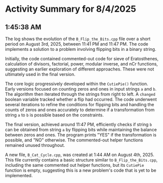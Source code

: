 # Activity Summary for 8/4/2025

## 1:45:38 AM
The log shows the evolution of the `B_Flip_the_Bits.cpp` file over a short period on August 3rd, 2025, between 11:41 PM and 11:47 PM.  The code implements a solution to a problem involving flipping bits in a binary string.

Initially, the code contained commented-out code for sieve of Eratosthenes, calculation of divisors, factorial, power, modular inverse, and nCr functions, suggesting an earlier exploration of different approaches. These were not ultimately used in the final version.

The core logic progressively developed within the `CutiePie()` function.  Early versions focused on counting zeros and ones in input strings `a` and `b`. The algorithm then iterated through the strings from right to left. A `changed` boolean variable tracked whether a flip had occurred. The code underwent several iterations to refine the conditions for flipping bits and handling the counts of zeros and ones accurately to determine if a transformation from string `a` to `b` is possible based on the constraints.

The final version, achieved around 11:47 PM, efficiently checks if string `b` can be obtained from string `a` by flipping bits while maintaining the balance between zeros and ones.  The program prints "YES" if the transformation is possible, and "NO" otherwise. The commented-out helper functions remained unused throughout.

A new file, `B_Cat_Cycle.cpp`, was created at 1:44 AM on August 4th, 2025. This file currently contains a basic structure similar to `B_Flip_the_Bits.cpp`, including the same commented out helper functions, but its `CutiePie` function is empty, suggesting this is a new problem's code that is yet to be implemented.
